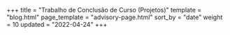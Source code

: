 +++
title = "Trabalho de Conclusão de Curso (Projetos)"
template = "blog.html"
page_template = "advisory-page.html"
sort_by = "date"
weight = 10
updated = "2022-04-24"
+++
